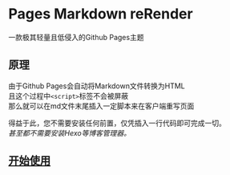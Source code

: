 # Pages Markdown reRender
一款极其轻量且低侵入的Github Pages主题

## 原理
由于Github Pages会自动将Markdown文件转换为HTML<br>
且这个过程中`<script>`标签不会被屏蔽<br>
那么就可以在md文件末尾插入一定脚本来在客户端重写页面<br>

得益于此，您不需要安装任何前置，仅凭插入一行代码即可完成一切。<br>
_甚至都不需要安装Hexo等博客管理器。_

## [开始使用](https://kdxiaoyi.top/Pages-md-reRender/docs/get-start)